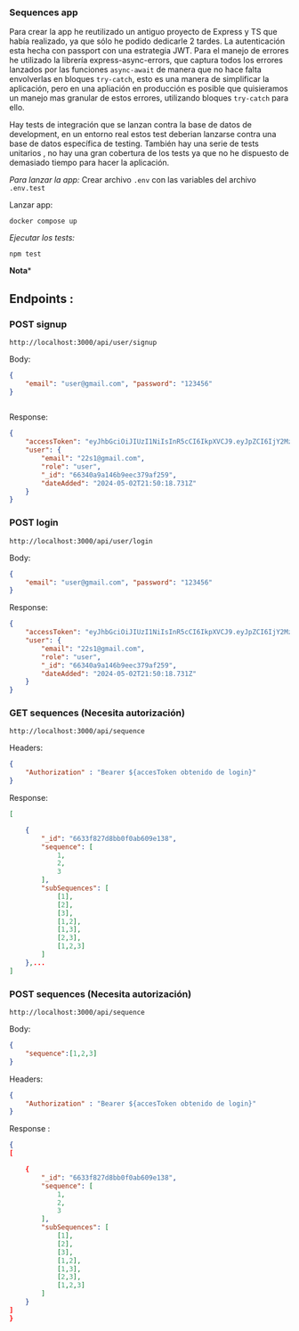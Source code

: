 ### Sequences app

Para crear la app he reutilizado un antiguo proyecto de Express y TS que había realizado, ya que sólo he podido dedicarle 2 tardes. La autenticación esta hecha con passport con una estrategia JWT. Para el manejo de errores he utilizado la librería express-async-errors, que captura todos los errores lanzados por las funciones `async-await` de manera que no hace falta envolverlas en bloques `try-catch`, esto es una manera de simplificar la aplicación, pero en una apliación en producción es posible que quisieramos un manejo mas granular de estos errores, utilizando bloques `try-catch` para ello.

Hay tests de integración que se lanzan contra la base de datos de development, en un entorno real estos test deberian lanzarse contra una base de datos específica de testing. También hay una serie de tests unitarios , no hay una gran cobertura de los tests ya que no he dispuesto de demasiado tiempo para hacer la aplicación.

*Para lanzar la app:*
Crear archivo `.env` con las variables del archivo `.env.test`

Lanzar app:

`docker compose up`

*Ejecutar los tests:*

`npm test`

**Nota***


## Endpoints :

### **POST signup**

`http://localhost:3000/api/user/signup`

Body:

```	json
{
    "email": "user@gmail.com", "password": "123456"
}
	
```
Response:
```json
{
    "accessToken": "eyJhbGciOiJIUzI1NiIsInR5cCI6IkpXVCJ9.eyJpZCI6IjY2MzQwYTlhMTQ2YjllZWMzNzlhZjI1OSIsInJvbGUiOiJ1c2VyIiwiaWF0IjoxNzE0Njg2NjE4LCJleHAiOjE3MTQ2ODY5MTh9.EZw726K-KQWgQJv3OtO1quk0aujq8ffoDkBlV-Fa3x8",
    "user": {
        "email": "22s1@gmail.com",
        "role": "user",
        "_id": "66340a9a146b9eec379af259",
        "dateAdded": "2024-05-02T21:50:18.731Z"
    }
}
```

### **POST login**

`http://localhost:3000/api/user/login`

Body:

```json
{
    "email": "user@gmail.com", "password": "123456"
}
```
Response:
```json
{
    "accessToken": "eyJhbGciOiJIUzI1NiIsInR5cCI6IkpXVCJ9.eyJpZCI6IjY2MzQwYTlhMTQ2YjllZWMzNzlhZjI1OSIsInJvbGUiOiJ1c2VyIiwiaWF0IjoxNzE0Njg2NjE4LCJleHAiOjE3MTQ2ODY5MTh9.EZw726K-KQWgQJv3OtO1quk0aujq8ffoDkBlV-Fa3x8",
    "user": {
        "email": "22s1@gmail.com",
        "role": "user",
        "_id": "66340a9a146b9eec379af259",
        "dateAdded": "2024-05-02T21:50:18.731Z"
    }
}
```

### **GET sequences** (Necesita autorización)

`http://localhost:3000/api/sequence`

Headers: 

```json
{ 
	"Authorization" : "Bearer ${accesToken obtenido de login}" 
}
```
Response:
```json
[

    {
        "_id": "6633f827d8bb0f0ab609e138",
        "sequence": [
            1,
            2,
            3
        ],
        "subSequences": [
            [1],
            [2],
            [3],
            [1,2],
            [1,3],
            [2,3],
            [1,2,3]
        ]
    },...
]
```


### **POST sequences (Necesita autorización)**

`http://localhost:3000/api/sequence`

Body:

```json
{
    "sequence":[1,2,3]
}
```

Headers: 

```json
{
    "Authorization" : "Bearer ${accesToken obtenido de login}" 
}
```

Response :
```json
{
[

    {
        "_id": "6633f827d8bb0f0ab609e138",
        "sequence": [
            1,
            2,
            3
        ],
        "subSequences": [
            [1],
            [2],
            [3],
            [1,2],
            [1,3],
            [2,3],
            [1,2,3]
        ]
    }
]
}
```


